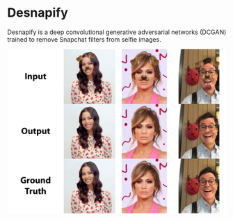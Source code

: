 # Desnapify

Desnapify is a deep convolutional generative adversarial networks (DCGAN)
trained to remove Snapchat filters from selfie images.

![Desnapification of the doggy filter](/docs/figures/sample_results.jpg?raw=true "Desnapification of the doggy filter")

